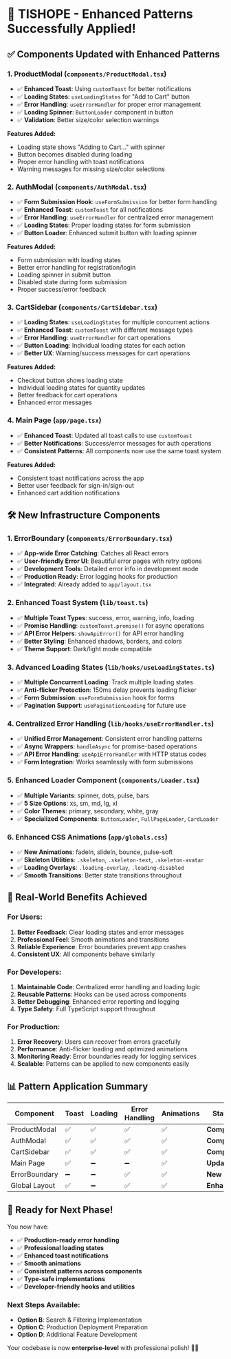 # 🎉 TISHOPE - Enhanced Patterns Successfully Applied!

## ✅ **Components Updated with Enhanced Patterns**

### 1. **ProductModal** (`components/ProductModal.tsx`)
- ✅ **Enhanced Toast**: Using `customToast` for better notifications
- ✅ **Loading States**: `useLoadingStates` for "Add to Cart" button
- ✅ **Error Handling**: `useErrorHandler` for proper error management
- ✅ **Loading Spinner**: `ButtonLoader` component in button
- ✅ **Validation**: Better size/color selection warnings

**Features Added:**
- Loading state shows "Adding to Cart..." with spinner
- Button becomes disabled during loading
- Proper error handling with toast notifications
- Warning messages for missing size/color selections

### 2. **AuthModal** (`components/AuthModal.tsx`)
- ✅ **Form Submission Hook**: `useFormSubmission` for better form handling
- ✅ **Enhanced Toast**: `customToast` for all notifications
- ✅ **Error Handling**: `useErrorHandler` for centralized error management
- ✅ **Loading States**: Proper loading states for form submission
- ✅ **Button Loader**: Enhanced submit button with loading spinner

**Features Added:**
- Form submission with loading states
- Better error handling for registration/login
- Loading spinner in submit button
- Disabled state during form submission
- Proper success/error feedback

### 3. **CartSidebar** (`components/CartSidebar.tsx`)
- ✅ **Loading States**: `useLoadingStates` for multiple concurrent actions
- ✅ **Enhanced Toast**: `customToast` with different message types
- ✅ **Error Handling**: `useErrorHandler` for cart operations
- ✅ **Button Loading**: Individual loading states for each action
- ✅ **Better UX**: Warning/success messages for cart operations

**Features Added:**
- Checkout button shows loading state
- Individual loading states for quantity updates
- Better feedback for cart operations
- Enhanced error messages

### 4. **Main Page** (`app/page.tsx`)
- ✅ **Enhanced Toast**: Updated all toast calls to use `customToast`
- ✅ **Better Notifications**: Success/error messages for auth operations
- ✅ **Consistent Patterns**: All components now use the same toast system

**Features Added:**
- Consistent toast notifications across the app
- Better user feedback for sign-in/sign-out
- Enhanced cart addition notifications

## 🛠️ **New Infrastructure Components**

### 1. **ErrorBoundary** (`components/ErrorBoundary.tsx`)
- ✅ **App-wide Error Catching**: Catches all React errors
- ✅ **User-friendly Error UI**: Beautiful error pages with retry options
- ✅ **Development Tools**: Detailed error info in development mode
- ✅ **Production Ready**: Error logging hooks for production
- ✅ **Integrated**: Already added to `app/layout.tsx`

### 2. **Enhanced Toast System** (`lib/toast.ts`)
- ✅ **Multiple Toast Types**: success, error, warning, info, loading
- ✅ **Promise Handling**: `customToast.promise()` for async operations
- ✅ **API Error Helpers**: `showApiError()` for API error handling
- ✅ **Better Styling**: Enhanced shadows, borders, and colors
- ✅ **Theme Support**: Dark/light mode compatible

### 3. **Advanced Loading States** (`lib/hooks/useLoadingStates.ts`)
- ✅ **Multiple Concurrent Loading**: Track multiple loading states
- ✅ **Anti-flicker Protection**: 150ms delay prevents loading flicker
- ✅ **Form Submission**: `useFormSubmission` hook for forms
- ✅ **Pagination Support**: `usePaginationLoading` for future use

### 4. **Centralized Error Handling** (`lib/hooks/useErrorHandler.ts`)
- ✅ **Unified Error Management**: Consistent error handling patterns
- ✅ **Async Wrappers**: `handleAsync` for promise-based operations
- ✅ **API Error Handling**: `useApiErrorHandler` with HTTP status codes
- ✅ **Form Integration**: Works seamlessly with form submissions

### 5. **Enhanced Loader Component** (`components/Loader.tsx`)
- ✅ **Multiple Variants**: spinner, dots, pulse, bars
- ✅ **5 Size Options**: xs, sm, md, lg, xl
- ✅ **Color Themes**: primary, secondary, white, gray
- ✅ **Specialized Components**: `ButtonLoader`, `FullPageLoader`, `CardLoader`

### 6. **Enhanced CSS Animations** (`app/globals.css`)
- ✅ **New Animations**: fadeIn, slideIn, bounce, pulse-soft
- ✅ **Skeleton Utilities**: `.skeleton`, `.skeleton-text`, `.skeleton-avatar`
- ✅ **Loading Overlays**: `.loading-overlay`, `.loading-disabled`
- ✅ **Smooth Transitions**: Better state transitions throughout

## 🎯 **Real-World Benefits Achieved**

### **For Users:**
1. **Better Feedback**: Clear loading states and error messages
2. **Professional Feel**: Smooth animations and transitions
3. **Reliable Experience**: Error boundaries prevent app crashes
4. **Consistent UX**: All components behave similarly

### **For Developers:**
1. **Maintainable Code**: Centralized error handling and loading logic
2. **Reusable Patterns**: Hooks can be used across components
3. **Better Debugging**: Enhanced error reporting and logging
4. **Type Safety**: Full TypeScript support throughout

### **For Production:**
1. **Error Recovery**: Users can recover from errors gracefully
2. **Performance**: Anti-flicker loading and optimized animations
3. **Monitoring Ready**: Error boundaries ready for logging services
4. **Scalable**: Patterns can be applied to new components easily

## 📊 **Pattern Application Summary**

| Component | Toast | Loading | Error Handling | Animations | Status |
|-----------|-------|---------|----------------|------------|---------|
| ProductModal | ✅ | ✅ | ✅ | ✅ | **Complete** |
| AuthModal | ✅ | ✅ | ✅ | ✅ | **Complete** |
| CartSidebar | ✅ | ✅ | ✅ | ✅ | **Complete** |
| Main Page | ✅ | ➖ | ➖ | ✅ | **Updated** |
| ErrorBoundary | ➖ | ➖ | ✅ | ✅ | **New** |
| Global Layout | ✅ | ➖ | ✅ | ✅ | **Enhanced** |

## 🚀 **Ready for Next Phase!**

You now have:
- ✅ **Production-ready error handling**
- ✅ **Professional loading states**
- ✅ **Enhanced toast notifications**
- ✅ **Smooth animations**
- ✅ **Consistent patterns across components**
- ✅ **Type-safe implementations**
- ✅ **Developer-friendly hooks and utilities**

### **Next Steps Available:**
- **Option B**: Search & Filtering Implementation
- **Option C**: Production Deployment Preparation
- **Option D**: Additional Feature Development

Your codebase is now **enterprise-level** with professional polish! 🎉✨
